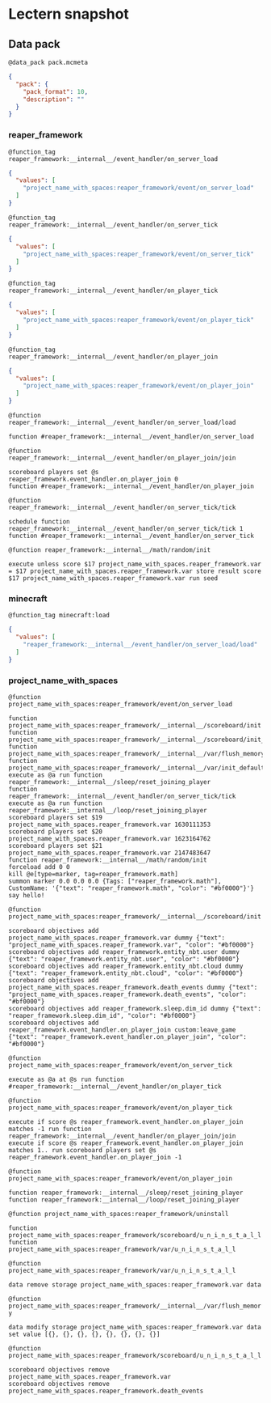 # Lectern snapshot

## Data pack

`@data_pack pack.mcmeta`

```json
{
  "pack": {
    "pack_format": 10,
    "description": ""
  }
}
```

### reaper_framework

`@function_tag reaper_framework:__internal__/event_handler/on_server_load`

```json
{
  "values": [
    "project_name_with_spaces:reaper_framework/event/on_server_load"
  ]
}
```

`@function_tag reaper_framework:__internal__/event_handler/on_server_tick`

```json
{
  "values": [
    "project_name_with_spaces:reaper_framework/event/on_server_tick"
  ]
}
```

`@function_tag reaper_framework:__internal__/event_handler/on_player_tick`

```json
{
  "values": [
    "project_name_with_spaces:reaper_framework/event/on_player_tick"
  ]
}
```

`@function_tag reaper_framework:__internal__/event_handler/on_player_join`

```json
{
  "values": [
    "project_name_with_spaces:reaper_framework/event/on_player_join"
  ]
}
```

`@function reaper_framework:__internal__/event_handler/on_server_load/load`

```mcfunction
function #reaper_framework:__internal__/event_handler/on_server_load
```

`@function reaper_framework:__internal__/event_handler/on_player_join/join`

```mcfunction
scoreboard players set @s reaper_framework.event_handler.on_player_join 0
function #reaper_framework:__internal__/event_handler/on_player_join
```

`@function reaper_framework:__internal__/event_handler/on_server_tick/tick`

```mcfunction
schedule function reaper_framework:__internal__/event_handler/on_server_tick/tick 1
function #reaper_framework:__internal__/event_handler/on_server_tick
```

`@function reaper_framework:__internal__/math/random/init`

```mcfunction
execute unless score $17 project_name_with_spaces.reaper_framework.var = $17 project_name_with_spaces.reaper_framework.var store result score $17 project_name_with_spaces.reaper_framework.var run seed
```

### minecraft

`@function_tag minecraft:load`

```json
{
  "values": [
    "reaper_framework:__internal__/event_handler/on_server_load/load"
  ]
}
```

### project_name_with_spaces

`@function project_name_with_spaces:reaper_framework/event/on_server_load`

```mcfunction
function project_name_with_spaces:reaper_framework/__internal__/scoreboard/init
function project_name_with_spaces:reaper_framework/__internal__/scoreboard/init_defaults
function project_name_with_spaces:reaper_framework/__internal__/var/flush_memory
function project_name_with_spaces:reaper_framework/__internal__/var/init_defaults
execute as @a run function reaper_framework:__internal__/sleep/reset_joining_player
function reaper_framework:__internal__/event_handler/on_server_tick/tick
execute as @a run function reaper_framework:__internal__/loop/reset_joining_player
scoreboard players set $19 project_name_with_spaces.reaper_framework.var 1630111353
scoreboard players set $20 project_name_with_spaces.reaper_framework.var 1623164762
scoreboard players set $21 project_name_with_spaces.reaper_framework.var 2147483647
function reaper_framework:__internal__/math/random/init
forceload add 0 0
kill @e[type=marker, tag=reaper_framework.math]
summon marker 0.0 0.0 0.0 {Tags: ["reaper_framework.math"], CustomName: '{"text": "reaper_framework.math", "color": "#bf0000"}'}
say hello!
```

`@function project_name_with_spaces:reaper_framework/__internal__/scoreboard/init`

```mcfunction
scoreboard objectives add project_name_with_spaces.reaper_framework.var dummy {"text": "project_name_with_spaces.reaper_framework.var", "color": "#bf0000"}
scoreboard objectives add reaper_framework.entity_nbt.user dummy {"text": "reaper_framework.entity_nbt.user", "color": "#bf0000"}
scoreboard objectives add reaper_framework.entity_nbt.cloud dummy {"text": "reaper_framework.entity_nbt.cloud", "color": "#bf0000"}
scoreboard objectives add project_name_with_spaces.reaper_framework.death_events dummy {"text": "project_name_with_spaces.reaper_framework.death_events", "color": "#bf0000"}
scoreboard objectives add reaper_framework.sleep.dim_id dummy {"text": "reaper_framework.sleep.dim_id", "color": "#bf0000"}
scoreboard objectives add reaper_framework.event_handler.on_player_join custom:leave_game {"text": "reaper_framework.event_handler.on_player_join", "color": "#bf0000"}
```

`@function project_name_with_spaces:reaper_framework/event/on_server_tick`

```mcfunction
execute as @a at @s run function #reaper_framework:__internal__/event_handler/on_player_tick
```

`@function project_name_with_spaces:reaper_framework/event/on_player_tick`

```mcfunction
execute if score @s reaper_framework.event_handler.on_player_join matches -1 run function reaper_framework:__internal__/event_handler/on_player_join/join
execute if score @s reaper_framework.event_handler.on_player_join matches 1.. run scoreboard players set @s reaper_framework.event_handler.on_player_join -1
```

`@function project_name_with_spaces:reaper_framework/event/on_player_join`

```mcfunction
function reaper_framework:__internal__/sleep/reset_joining_player
function reaper_framework:__internal__/loop/reset_joining_player
```

`@function project_name_with_spaces:reaper_framework/uninstall`

```mcfunction
function project_name_with_spaces:reaper_framework/scoreboard/u_n_i_n_s_t_a_l_l
function project_name_with_spaces:reaper_framework/var/u_n_i_n_s_t_a_l_l
```

`@function project_name_with_spaces:reaper_framework/var/u_n_i_n_s_t_a_l_l`

```mcfunction
data remove storage project_name_with_spaces:reaper_framework.var data
```

`@function project_name_with_spaces:reaper_framework/__internal__/var/flush_memory`

```mcfunction
data modify storage project_name_with_spaces:reaper_framework.var data set value [{}, {}, {}, {}, {}, {}, {}, {}]
```

`@function project_name_with_spaces:reaper_framework/scoreboard/u_n_i_n_s_t_a_l_l`

```mcfunction
scoreboard objectives remove project_name_with_spaces.reaper_framework.var
scoreboard objectives remove project_name_with_spaces.reaper_framework.death_events
```
